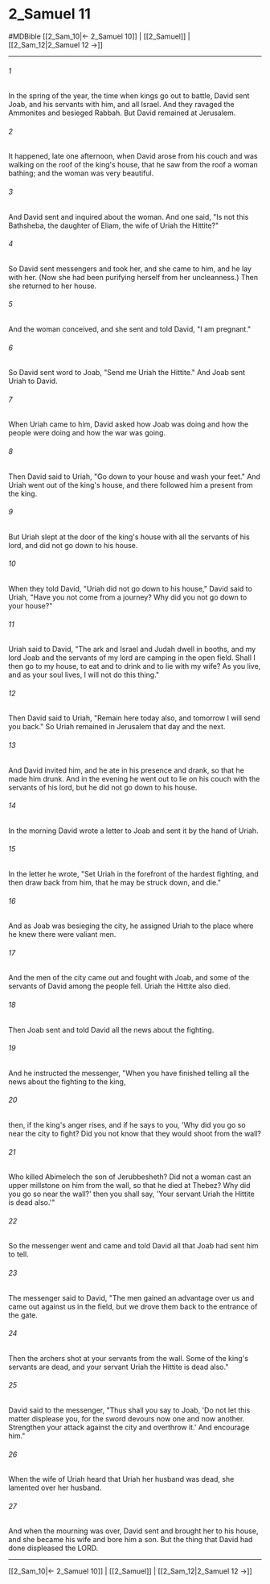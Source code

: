 # 2_Samuel 11
#MDBible
[[2_Sam_10|← 2_Samuel 10]] | [[2_Samuel]] | [[2_Sam_12|2_Samuel 12 →]]

***

###### 1 
In the spring of the year, the time when kings go out to battle, David sent Joab, and his servants with him, and all Israel. And they ravaged the Ammonites and besieged Rabbah. But David remained at Jerusalem. 

###### 2 
It happened, late one afternoon, when David arose from his couch and was walking on the roof of the king's house, that he saw from the roof a woman bathing; and the woman was very beautiful. 

###### 3 
And David sent and inquired about the woman. And one said, "Is not this Bathsheba, the daughter of Eliam, the wife of Uriah the Hittite?" 

###### 4 
So David sent messengers and took her, and she came to him, and he lay with her. (Now she had been purifying herself from her uncleanness.) Then she returned to her house. 

###### 5 
And the woman conceived, and she sent and told David, "I am pregnant." 

###### 6 
So David sent word to Joab, "Send me Uriah the Hittite." And Joab sent Uriah to David. 

###### 7 
When Uriah came to him, David asked how Joab was doing and how the people were doing and how the war was going. 

###### 8 
Then David said to Uriah, "Go down to your house and wash your feet." And Uriah went out of the king's house, and there followed him a present from the king. 

###### 9 
But Uriah slept at the door of the king's house with all the servants of his lord, and did not go down to his house. 

###### 10 
When they told David, "Uriah did not go down to his house," David said to Uriah, "Have you not come from a journey? Why did you not go down to your house?" 

###### 11 
Uriah said to David, "The ark and Israel and Judah dwell in booths, and my lord Joab and the servants of my lord are camping in the open field. Shall I then go to my house, to eat and to drink and to lie with my wife? As you live, and as your soul lives, I will not do this thing." 

###### 12 
Then David said to Uriah, "Remain here today also, and tomorrow I will send you back." So Uriah remained in Jerusalem that day and the next. 

###### 13 
And David invited him, and he ate in his presence and drank, so that he made him drunk. And in the evening he went out to lie on his couch with the servants of his lord, but he did not go down to his house. 

###### 14 
In the morning David wrote a letter to Joab and sent it by the hand of Uriah. 

###### 15 
In the letter he wrote, "Set Uriah in the forefront of the hardest fighting, and then draw back from him, that he may be struck down, and die." 

###### 16 
And as Joab was besieging the city, he assigned Uriah to the place where he knew there were valiant men. 

###### 17 
And the men of the city came out and fought with Joab, and some of the servants of David among the people fell. Uriah the Hittite also died. 

###### 18 
Then Joab sent and told David all the news about the fighting. 

###### 19 
And he instructed the messenger, "When you have finished telling all the news about the fighting to the king, 

###### 20 
then, if the king's anger rises, and if he says to you, 'Why did you go so near the city to fight? Did you not know that they would shoot from the wall? 

###### 21 
Who killed Abimelech the son of Jerubbesheth? Did not a woman cast an upper millstone on him from the wall, so that he died at Thebez? Why did you go so near the wall?' then you shall say, 'Your servant Uriah the Hittite is dead also.'" 

###### 22 
So the messenger went and came and told David all that Joab had sent him to tell. 

###### 23 
The messenger said to David, "The men gained an advantage over us and came out against us in the field, but we drove them back to the entrance of the gate. 

###### 24 
Then the archers shot at your servants from the wall. Some of the king's servants are dead, and your servant Uriah the Hittite is dead also." 

###### 25 
David said to the messenger, "Thus shall you say to Joab, 'Do not let this matter displease you, for the sword devours now one and now another. Strengthen your attack against the city and overthrow it.' And encourage him." 

###### 26 
When the wife of Uriah heard that Uriah her husband was dead, she lamented over her husband. 

###### 27 
And when the mourning was over, David sent and brought her to his house, and she became his wife and bore him a son. But the thing that David had done displeased the LORD. 

***

[[2_Sam_10|← 2_Samuel 10]] | [[2_Samuel]] | [[2_Sam_12|2_Samuel 12 →]]
